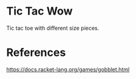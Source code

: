 # Tic Tac Wow

Tic tac toe with different size pieces.


# References
https://docs.racket-lang.org/games/gobblet.html
